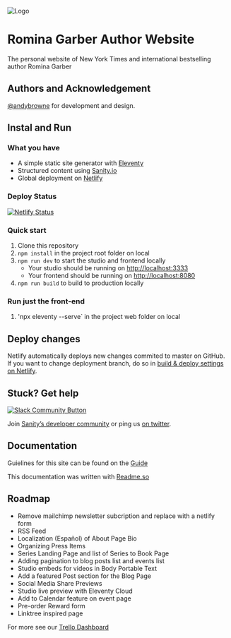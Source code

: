 
![Logo](https://rominagarber.com/images/apple-touch-icon.png)

    
# Romina Garber Author Website

The personal website of  New York Times and international bestselling author Romina Garber

## Authors and Acknowledgement

[@andybrowne](https://www.github.com/andypbrowne) for development and design.

  
## Instal and Run

### What you have

- A simple static site generator with [Eleventy](https://11ty.io)
- Structured content using [Sanity.io](https://www.sanity.io)
- Global deployment on [Netlify](https://netlify.com)

### Deploy Status

[![Netlify Status](https://api.netlify.com/api/v1/badges/888eddbc-bff0-4896-a29b-409fbf35dea8/deploy-status)](https://app.netlify.com/sites/rominagarber/deploys)

### Quick start

1. Clone this repository
2. `npm install` in the project root folder on local
3. `npm run dev` to start the studio and frontend locally
   - Your studio should be running on [http://localhost:3333](http://localhost:3333)
   - Your frontend should be running on [http://localhost:8080](http://localhost:8080)
4. `npm run build` to build to production locally

### Run just the front-end

1. 'npx eleventy --serve` in the project web folder on local

## Deploy changes

Netlify automatically deploys new changes commited to master on GitHub. If you want to change deployment branch, do so in [build & deploy settings on Netlify](https://www.netlify.com/docs/continuous-deployment/#branches-deploys).

## Stuck? Get help

[![Slack Community Button](https://slack.sanity.io/badge.svg)](https://slack.sanity.io/)

Join [Sanity’s developer community](https://slack.sanity.io) or ping us [on twitter](https://twitter.com/sanity_io).

  
    
## Documentation

Guielines for this site can be found on the [Guide](https://rominagarber.com/guide/) 

This documentation was written with [Readme.so](https://readme.so/)

  
## Roadmap

- Remove mailchimp newsletter subcription and replace with a netlify form
- RSS Feed
- Localization (Español) of About Page Bio
- Organizing Press Items
- Series Landing Page and list of Series to Book Page
- Adding pagination to blog posts list and events list
- Studio embeds for videos in Body Portable Text
- Add a featured Post section for the Blog Page
- Social Media Share Previews
- Studio live preview with Eleventy Cloud
- Add to Calendar feature on event page
- Pre-order Reward form
- Linktree inspired page

For more see our [Trello Dashboard](https://trello.com/invite/b/Hy4dmkEd/0b1994fab48d384cf9350c7fd2d0cf73/romina-garber-website)

  